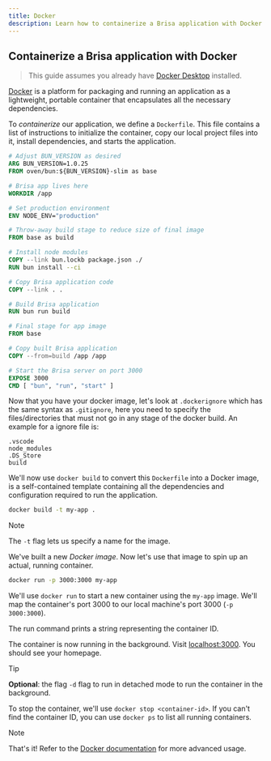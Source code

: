 ```yaml
---
title: Docker
description: Learn how to containerize a Brisa application with Docker
---
```


## Containerize a Brisa application with Docker

> This guide assumes you already have [Docker Desktop](https://www.docker.com/products/docker-desktop/) installed.

[Docker](https://www.docker.com/) is a platform for packaging and running an application as a lightweight, portable container that encapsulates all the necessary dependencies.

To _containerize_ our application, we define a `Dockerfile`. This file contains a list of instructions to initialize the container, copy our local project files into it, install dependencies, and starts the application.

```Dockerfile
# Adjust BUN_VERSION as desired
ARG BUN_VERSION=1.0.25
FROM oven/bun:${BUN_VERSION}-slim as base

# Brisa app lives here
WORKDIR /app

# Set production environment
ENV NODE_ENV="production"

# Throw-away build stage to reduce size of final image
FROM base as build

# Install node modules
COPY --link bun.lockb package.json ./
RUN bun install --ci

# Copy Brisa application code
COPY --link . .

# Build Brisa application
RUN bun run build

# Final stage for app image
FROM base

# Copy built Brisa application
COPY --from=build /app /app

# Start the Brisa server on port 3000
EXPOSE 3000
CMD [ "bun", "run", "start" ]
```

Now that you have your docker image, let's look at `.dockerignore` which has the same syntax as `.gitignore`, here you need to specify the files/directories that must not go in any stage of the docker build. An example for a ignore file is:

```.dockerignore
.vscode
node_modules
.DS_Store
build
```

We'll now use `docker build` to convert this `Dockerfile` into a Docker image, is a self-contained template containing all the dependencies and configuration required to run the application.

```sh
docker build -t my-app .
```

> [!NOTE]
>
> The `-t` flag lets us specify a name for the image.

We've built a new _Docker image_. Now let's use that image to spin up an actual, running container.

```sh
docker run -p 3000:3000 my-app
```

We'll use `docker run` to start a new container using the `my-app` image. We'll map the container's port 3000 to our local machine's port 3000 (`-p 3000:3000`).

The run command prints a string representing the container ID.

The container is now running in the background. Visit [localhost:3000](localhost:300). You should see your homepage.

> [!TIP]
>
> **Optional**: the flag `-d` flag to run in detached mode to run the container in the background.

To stop the container, we'll use `docker stop <container-id>`. If you can't find the container ID, you can use `docker ps` to list all running containers.

> [!NOTE]
>
> That's it! Refer to the [Docker documentation](https://docs.docker.com/) for more advanced usage.
